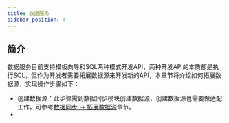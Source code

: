 ```yaml
---
title: 数据服务
sidebar_position: 4
---
```


## 简介

数据服务目前支持模板向导和SQL两种模式开发API，两种开发API的本质都是执行SQL，但作为开发者需要拓展数据源来开发新的API，本章节将介绍如何拓展数据源，实现操作步骤如下：

- 创建数据源：此步骤需到数据同步模块创建数据源，创建数据源也需要做适配工作，可参考[数据同步 -> 拓展数据源](/docs/advanced-use/data-sync)章节。
- 

## 